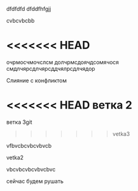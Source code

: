 dfdfdfd
dfddfhfgjj


cvbcvbcbb

<<<<<<< HEAD
=======
очрмосчмочслсм долчрмсдоячдсомячося
смдлчярсдлчярсддчялрсдлчядор

Слияние с конфликтом

<<<<<<< HEAD
ветка 2
=======
ветка 3git




>>>>>>> vetka3


vfbvcbcvbcvbvcb

vetka2


vbcvbcvbcvbvcbvc

сейчас будем рушать